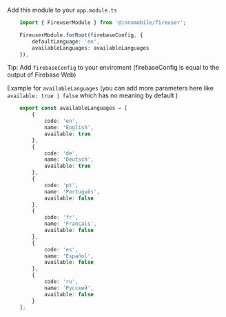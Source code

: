 Add this module to your ``app.module.ts``

```ts
    import { FireuserModule } from '@innomobile/fireuser';

    FireuserModule.forRoot(firebaseConfig, {
        defaultLanguage: 'en',
        availableLanguages: availableLanguages
    }),
```

Tip: Add ``firebaseConfig`` to your enviroment (firebaseConfig is equal to the output of Firebase Web)

Example for ``availableLanguages`` (you can add more parameters here like ``available: true | false`` which has no meaning by default )

```ts
    export const availableLanguages = [
        {
            code: 'en',
            name: 'English',
            available: true
        },
        {
            code: 'de',
            name: 'Deutsch',
            available: true
        },
        {
            code: 'pt',
            name: 'Português',
            available: false
        },
        {
            code: 'fr',
            name: 'Français',
            available: false
        },
        {
            code: 'es',
            name: 'Español',
            available: false
        },
        {
            code: 'ru',
            name: 'Русский',
            available: false
        }
    ];
```
